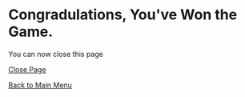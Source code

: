 <!-- You've Got ending 1/-1 -->
# Congradulations, You've Won the Game.
You can now close this page

[Close Page](https://google.com)

[Back to Main Menu](https://github.com/zeropointbruh)

<!-- The game is over now, you can close this page -->
